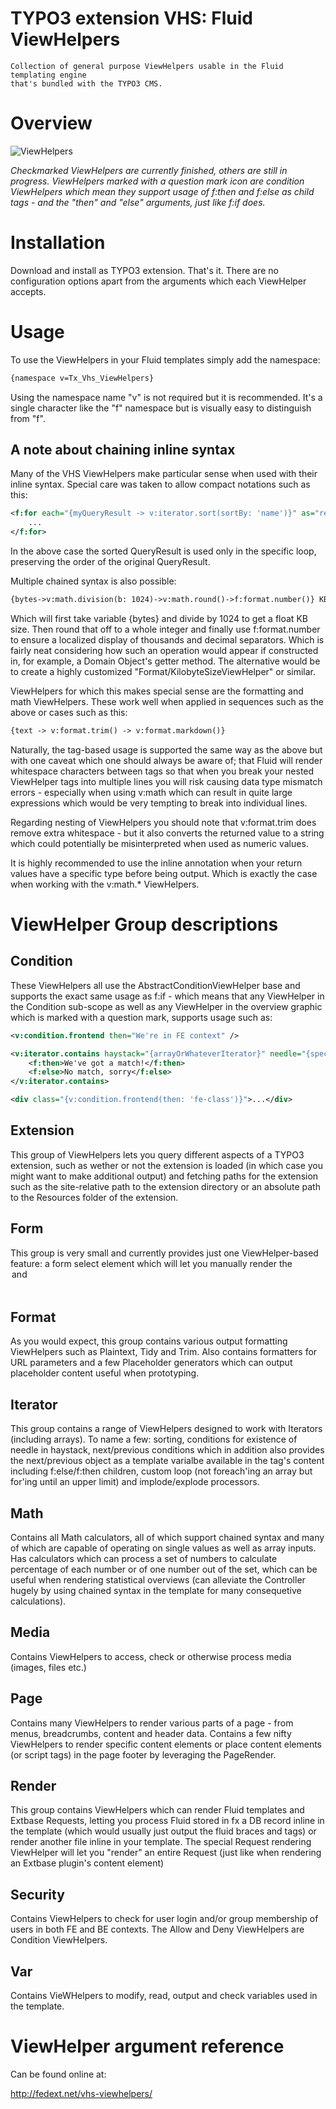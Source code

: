 TYPO3 extension VHS: Fluid ViewHelpers
======================================

	Collection of general purpose ViewHelpers usable in the Fluid templating engine
	that's bundled with the TYPO3 CMS.

# Overview

![ViewHelpers](http://twitpic.com/show/full/bc014s.png)

*Checkmarked ViewHelpers are currently finished, others are still in progress. ViewHelpers
marked with a question mark icon are condition ViewHelpers which mean they support usage of
f:then and f:else as child tags - and the "then" and "else" arguments, just like f:if does.*

# Installation

Download and install as TYPO3 extension. That's it. There are no configuration options
apart from the arguments which each ViewHelper accepts.

# Usage

To use the ViewHelpers in your Fluid templates simply add the namespace:

```xml
{namespace v=Tx_Vhs_ViewHelpers}
```

Using the namespace name "v" is not required but it is recommended. It's a single character
like the "f" namespace but is visually easy to distinguish from "f".

## A note about chaining inline syntax

Many of the VHS ViewHelpers make particular sense when used with their inline syntax.
Special care was taken to allow compact notations such as this:

```xml
<f:for each="{myQueryResult -> v:iterator.sort(sortBy: 'name')}" as="record">
	...
</f:for>
```

In the above case the sorted QueryResult is used only in the specific loop, preserving
the order of the original QueryResult.

Multiple chained syntax is also possible:

```xml
{bytes->v:math.division(b: 1024)->v:math.round()->f:format.number()} KB
```

Which will first take variable {bytes} and divide by 1024 to get a float KB size. Then round
that off to a whole integer and finally use f:format.number to ensure a localized display of
thousands and decimal separators. Which is fairly neat considering how such an operation would
appear if constructed in, for example, a Domain Object's getter method. The alternative would
be to create a highly customized "Format/KilobyteSizeViewHelper" or similar.

ViewHelpers for which this makes special sense are the formatting and math ViewHelpers. These
work well when applied in sequences such as the above or cases such as this:

```xml
{text -> v:format.trim() -> v:format.markdown()}
```

Naturally, the tag-based usage is supported the same way as the above but with one caveat
which one should always be aware of; that Fluid will render whitespace characters between
tags so that when you break your nested ViewHelper tags into multiple lines you will risk
causing data type mismatch errors - especially when using v:math which can result in
quite large expressions which would be very tempting to break into individual lines.

Regarding nesting of ViewHelpers you should note that v:format.trim does remove extra
whitespace - but it also converts the returned value to a string which could potentially be
misinterpreted when used as numeric values.

It is highly recommended to use the inline annotation when your return values have a specific
type before being output. Which is exactly the case when working with the v:math.* ViewHelpers.

# ViewHelper Group descriptions

## Condition

These ViewHelpers all use the AbstractConditionViewHelper base and supports the exact same usage
as f:if - which means that any ViewHelper in the Condition sub-scope as well as any ViewHelper
in the overview graphic which is marked with a question mark, supports usage such as:

```xml
<v:condition.frontend then="We're in FE context" />

<v:iterator.contains haystack="{arrayOrWhateverIterator}" needle="{specificObject}">
    <f:then>We've got a match!</f:then>
    <f:else>No match, sorry</f:else>
</v:iterator.contains>

<div class="{v:condition.frontend(then: 'fe-class')}">...</div>
```

## Extension

This group of ViewHelpers lets you query different aspects of a TYPO3 extension, such as wether
or not the extension is loaded (in which case you might want to make additional output) and
fetching paths for the extension such as the site-relative path to the extension directory or
an absolute path to the Resources folder of the extension.

## Form

This group is very small and currently provides just one ViewHelper-based feature: a form
select element which will let you manually render the <option> and <optgroup> tags and still
generate a valid form token to satisfy TYPO3 security.

## Format

As you would expect, this group contains various output formatting ViewHelpers such as Plaintext,
Tidy and Trim. Also contains formatters for URL parameters and a few Placeholder generators
which can output placeholder content useful when prototyping.

## Iterator

This group contains a range of ViewHelpers designed to work with Iterators (including arrays).
To name a few: sorting, conditions for existence of needle in haystack, next/previous conditions
which in addition also provides the next/previous object as a template varialbe available in the
tag's content including f:else/f:then children, custom loop (not foreach'ing an array but for'ing
until an upper limit) and implode/explode processors.

## Math

Contains all Math calculators, all of which support chained syntax and many of which are capable
of operating on single values as well as array inputs. Has calculators which can process a set
of numbers to calculate percentage of each number or of one number out of the set, which can be
useful when rendering statistical overviews (can alleviate the Controller hugely by using
chained syntax in the template for many consequetive calculations).

## Media

Contains ViewHelpers to access, check or otherwise process media (images, files etc.)

## Page

Contains many ViewHelpers to render various parts of a page - from menus, breadcrumbs, content
and header data. Contains a few nifty ViewHelpers to render specific content elements or place
content elements (or script tags) in the page footer by leveraging the PageRender.

## Render

This group contains ViewHelpers which can render Fluid templates and Extbase Requests, letting
you process Fluid stored in fx a DB record inline in the template (which would usually just
output the fluid braces and tags) or render another file inline in your template. The special
Request rendering ViewHelper will let you "render" an entire Request (just like when rendering
an Extbase plugin's content element)

## Security

Contains ViewHelpers to check for user login and/or group membership of users in both FE and BE
contexts. The Allow and Deny ViewHelpers are Condition ViewHelpers.

## Var

Contains VieWHelpers to modify, read, output and check variables used in the template.


# ViewHelper argument reference

Can be found online at:

http://fedext.net/vhs-viewhelpers/
